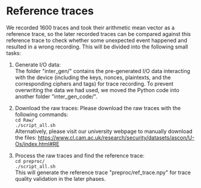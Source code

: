 # Reference traces

We recorded 1600 traces and took their arithmetic mean vector as a reference trace, so the later recorded traces can be compared against this reference trace to check whether some unexpected event happened and resulted in a wrong recording. This will be divided into the following small tasks:  

1.  Generate I/O data:  
    The folder "inter_gen/" contains the pre-generated I/O data interacting with the device (including the keys, nonces, plaintexts, and the corresponding ciphers and tags) for trace recording. To prevent overwriting the data we had used, we moved the Python code into another folder "inter_gen_code/".

2.  Download the raw traces:
    Please download the raw traces with the following commands:  
    `cd Raw/`  
    `./script_all.sh`  
    Alternatively, please visit our university webpage to manually download the files:
    https://www.cl.cam.ac.uk/research/security/datasets/ascon/U-Os/index.html#RE

4.  Process the raw traces and find the reference trace:  
    `cd preproc/`  
    `./script_all.sh`  
    This will generate the reference trace "preproc/ref_trace.npy" for trace quality validation in the later phases.
